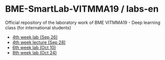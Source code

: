 # BME-SmartLab-VITMMA19 / labs-en
Official repository of the laboratory work of BME VITMMA19 - Deep learning class (for international students)

- [4th week lab (Sep 26)](./04)
- [4th week lecture (Sep 28)](./04)
- [6th week lab (Oct 10)](./06)
- [8th week lab (Oct 24)](./08)